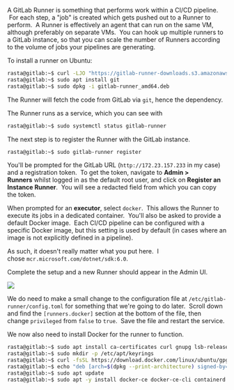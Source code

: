 A GitLab Runner is something that performs work within a CI/CD pipeline.  For each step, a "job" is created which gets pushed out to a Runner to perform.  A Runner is effectively an agent that can run on the same VM, although preferably on separate VMs.  You can hook up multiple runners to a GitLab instance, so that you can scale the number of Runners according to the volume of jobs your pipelines are generating.

To install a runner on Ubuntu:
```bash
rasta@gitlab:~$ curl -LJO "https://gitlab-runner-downloads.s3.amazonaws.com/latest/deb/gitlab-runner_amd64.deb"
rasta@gitlab:~$ sudo apt install git
rasta@gitlab:~$ sudo dpkg -i gitlab-runner_amd64.deb
```

The Runner will fetch the code from GitLab via `git`, hence the dependency.

The Runner runs as a service, which you can see with
```bash
rasta@gitlab:~$ sudo systemctl status gitlab-runner
```

The next step is to register the Runner with the GitLab instance.
```bash
rasta@gitlab:~$ sudo gitlab-runner register
```

You'll be prompted for the GitLab URL (`http://172.23.157.233` in my case) and a registration token.  To get the token, navigate to **Admin > Runners** whilst logged in as the default root user, and click on **Register an Instance Runner**.  You will see a redacted field from which you can copy the token.

When prompted for an **executor**, select `docker`.  This allows the Runner to execute its jobs in a dedicated container.  You'll also be asked to provide a default Docker image.  Each CI/CD pipeline can be configured with a specific Docker image, but this setting is used by default (in cases where an image is not explicitly defined in a pipeline).

As such, it doesn't really matter what you put here.  I chose `mcr.microsoft.com/dotnet/sdk:6.0`.

Complete the setup and a new Runner should appear in the Admin UI.

![](https://files.cdn.thinkific.com/file_uploads/584845/images/69f/b70/ac5/runners.png)

We do need to make a small change to the configuration file at `/etc/gitlab-runner/config.toml` for something that we're going to do later.  Scroll down and find the `[runners.docker]` section at the bottom of the file, then change `privileged` from `false` to `true`.  Save the file and restart the service.

We now also need to install Docker for the runner to function.
```bash
rasta@gitlab:~$ sudo apt install ca-certificates curl gnupg lsb-release
rasta@gitlab:~$ sudo mkdir -p /etc/apt/keyrings
rasta@gitlab:~$ curl -fsSL https://download.docker.com/linux/ubuntu/gpg | sudo gpg --dearmor -o /etc/apt/keyrings/docker.gpg
rasta@gitlab:~$ echo "deb [arch=$(dpkg --print-architecture) signed-by=/etc/apt/keyrings/docker.gpg] https://download.docker.com/linux/ubuntu $(lsb_release -cs) stable" | sudo tee /etc/apt/sources.list.d/docker.list > /dev/null
rasta@gitlab:~$ sudo apt update
rasta@gitlab:~$ sudo apt -y install docker-ce docker-ce-cli containerd.io docker-compose-plugin
```